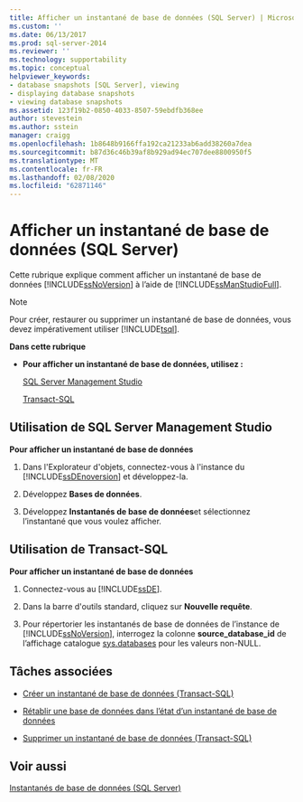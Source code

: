 ```yaml
---
title: Afficher un instantané de base de données (SQL Server) | Microsoft Docs
ms.custom: ''
ms.date: 06/13/2017
ms.prod: sql-server-2014
ms.reviewer: ''
ms.technology: supportability
ms.topic: conceptual
helpviewer_keywords:
- database snapshots [SQL Server], viewing
- displaying database snapshots
- viewing database snapshots
ms.assetid: 123f19b2-0850-4033-8507-59ebdfb368ee
author: stevestein
ms.author: sstein
manager: craigg
ms.openlocfilehash: 1b8648b9166ffa192ca21233ab6add38260a7dea
ms.sourcegitcommit: b87d36c46b39af8b929ad94ec707dee8800950f5
ms.translationtype: MT
ms.contentlocale: fr-FR
ms.lasthandoff: 02/08/2020
ms.locfileid: "62871146"
---
```

# <a name="view-a-database-snapshot-sql-server"></a>Afficher un instantané de base de données (SQL Server)
  Cette rubrique explique comment afficher un instantané de base de données [!INCLUDE[ssNoVersion](../../includes/ssnoversion-md.md)] à l’aide de [!INCLUDE[ssManStudioFull](../../includes/ssmanstudiofull-md.md)].  
  
> [!NOTE]  
>  Pour créer, restaurer ou supprimer un instantané de base de données, vous devez impérativement utiliser [!INCLUDE[tsql](../../includes/tsql-md.md)].  
  
 **Dans cette rubrique**  
  
-   **Pour afficher un instantané de base de données, utilisez :**  
  
     [SQL Server Management Studio](#SSMSProcedure)  
  
     [Transact-SQL](#TsqlProcedure)  
  
##  <a name="SSMSProcedure"></a> Utilisation de SQL Server Management Studio  
 **Pour afficher un instantané de base de données**  
  
1.  Dans l'Explorateur d'objets, connectez-vous à l'instance du [!INCLUDE[ssDEnoversion](../../includes/ssdenoversion-md.md)] et développez-la.  
  
2.  Développez **Bases de données**.  
  
3.  Développez **Instantanés de base de données**et sélectionnez l’instantané que vous voulez afficher.  
  
##  <a name="TsqlProcedure"></a> Utilisation de Transact-SQL  
 **Pour afficher un instantané de base de données**  
  
1.  Connectez-vous au [!INCLUDE[ssDE](../../includes/ssde-md.md)].  
  
2.  Dans la barre d'outils standard, cliquez sur **Nouvelle requête**.  
  
3.  Pour répertorier les instantanés de base de données de l’instance de [!INCLUDE[ssNoVersion](../../includes/ssnoversion-md.md)], interrogez la colonne **source_database_id** de l’affichage catalogue [sys.databases](/sql/relational-databases/system-catalog-views/sys-databases-transact-sql) pour les valeurs non-NULL.  
  
##  <a name="RelatedTasks"></a> Tâches associées  
  
-   [Créer un instantané de base de données &#40;Transact-SQL&#41;](create-a-database-snapshot-transact-sql.md)  
  
-   [Rétablir une base de données dans l’état d’un instantané de base de données](revert-a-database-to-a-database-snapshot.md)  
  
-   [Supprimer un instantané de base de données &#40;Transact-SQL&#41;](drop-a-database-snapshot-transact-sql.md)  
  
## <a name="see-also"></a>Voir aussi  
 [Instantanés de base de données &#40;SQL Server&#41;](database-snapshots-sql-server.md)  
  
  
